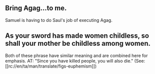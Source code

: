 ## Bring Agag...to me. ##

Samuel is having to do Saul's job of executing Agag.

## As your sword has made women childless, so shall your mother be childless among women. ##

Both of these phrase have similar meaning and are combined here for emphasis. AT: "Since you have killed people, you will also die." (See: [[rc://en/ta/man/translate/figs-euphemism]])
